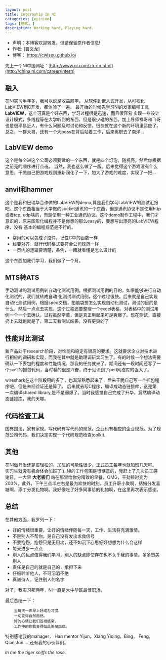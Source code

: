 ```yaml
---
layout: post
title: Internship In NI
categories: [opinion]
tags: [随笔, ]
description: Working hard, Playing hard.
---
```


- 声明：本博客欢迎转发，但请保留原作者信息!
- 作者: [曹文龙]
- 博客： <https://cwlseu.github.io/>

先上一个NI中国网址：[http://www.ni.com/zh-cn.html](http://china.ni.com/career/intern)


## 融入

在NI实习半年多，我可以说是收益颇丰。
从软件到嵌入式开发，从可视化LabVIEW到C开发，都体验了一遍。
最开始的时候先学习NI的发家编程工具**LabVIEW**，这个可真是个好东西，学习过程很是迅速，而且很容易
实现一些设计设计模式，多线程等在大学听到的东西，但是很少碰的东西。加上导师祥哥和飞哥也是很平易近人，有什么问题及时讨论和反馈，很快就在这个新的环境里适应了。
总之，一群大哥，还有一个大boss在背后站着工作，后来离职去了南洋...

## LabVIEW demo

这个是每个进这个公司必须要做的一个东西，就是四个灯泡，随机亮，然后你根据之前亮的顺序进行点击。
当然，我也这么做了一版。后来觉得这个游戏没有什么意思，干脆自己把游戏规则重新润化了一下，加大了游戏的难度，实现了一把...

## anvil和hammer

这个是我和巴瑞华合作做的LabVIEW的demo,算是我们学习LabVIEW的测试汇报吧。这个东西相当于大学做的socket通讯的一个东西，但是通讯协议不是使用http或者tcp, udp啥的，而是使用一种工业通讯协议。这个demo制作工程中，我们才意识的，原来图形化编程并不是你想的那么easy的，要想写出漂亮的LabVIEW程序，没有
基本的编程规范是不行的。

* 常用的可以包成子控件，记性C中的函数一样
* 线要对齐，就行代码格式要符合公司规范一样
* 一页内的逻辑要清楚，条例，一眼就看懂是怎么设计的

这个东西加我们学习，我们做了一个月。

## MTS转ATS

手动测试的测试用例转自动化测试用例。根据测试用例的目的，如果能够进行自动化测试的，我们就转成自动
化测试测试用例，这个过程很快。后来就是自己实现自动化测试用例，根据spec文档，拍脑袋想怎么实现自动化测试，测试的目的是什么，然后一点点去实现。这个过程还要整理一个excel表格，对表格中的测试用例一个一个去确认，过程虽然辛苦，但是真正用起来可是爽爆了。现在测试，直接扔上去就跑就是了，第二天看测试结果，没有更爽的了

## 性能对比测试

新产品处于research阶段，对性能和稳定有很高的要求。这就要求企业对技术进行相应的调研和实现，而我在其中就是助理调研实习生了。有的时候一个想法需要确认一下丢包的程度和性能情况，那我的任务就来了。期间还有一段时间还写了一个`perl`的抓包代码，当时看的很是兴奋，终于见识到了perl网络库的强大了。

wireshark在这个阶段用的多了，也渐渐熟悉起来了，后来干脆自己写一个抓包程序吧，但是未经验证还是算了。
后来就去写C程序，编译成动态链接库，这是第一次编译shared library,是不是弱爆了。当时我感觉自己完成了升华，竟然编译动态链接库，我的天哪。

## 代码检查工具

国有国法，家有家规。写代码有写代码的规范，企业也有相应的企业规范。为了规范公司代码，我们决定实现一个代码规范检查toolkit.


## 其他

在NI做开发还是蛮轻松的。加班的可能性很少，正式员工每年也就加班几天吧。实习生就没有机会体会加班了:). NI的工作氛围是很惬意的，我赶上了几次员工感谢日，一大早 **大老板们** 站在那里给你分精致的早餐，OMG，干劲顿时变为200%。此外，下午三点半左右是最为欢快的时刻，员工升职小聚啊，结婚分发喜糖啊，添丁分发礼物啊。我好像吃了好多同事给的礼物啊，在这里再次表示感谢。

## 总结
在其他方面，我罗列一下：
* 好的情绪很重要，让好的情绪伴随每一天，工作、生活将充满激情。
* 不是别人不帮你，是自己没有发出求救信号
* 不要抱怨，抱怨只是无用功，还不如沉下心思好好想想为什么会这样
* 每天进步一点点
* 别人的优点值得我们学习，别人的缺点即使存在也不关乎我的事情。多多赞美别人
* 责任是自己的就是自己的，承担下来
* 仔细聆听他人，不可滔滔不绝
* 真诚待人，记住别人的名字

对了，我实习那两年，NI一直是大中华区最佳职场。

最后总结一下：


        当每天一声早上好成为习惯，  
        一切变得自然而然。  
        好的心情让我们互相感染，    
        工作中的你我变得如此美丽灿烂。   


特别感谢我的manager， Han
mentor Yijun，Xiang
Yiqing，Bing， Feng， Qian,Jun ...
还有我的小伙伴们。

*In me the tiger sniffs the rose.*
